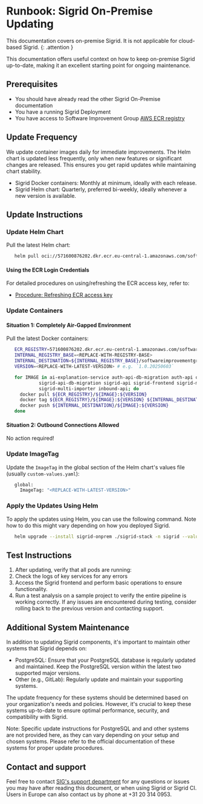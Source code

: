 # Runbook: Sigrid On-Premise Updating

This documentation covers on-premise Sigrid. It is not applicable for cloud-based Sigrid.
{: .attention }

This documentation offers useful context on how to keep on-premise Sigrid up-to-date, making it an excellent starting point for ongoing maintenance.

## Prerequisites

- You should have already read the other Sigrid On-Premise documentation
- You have a running Sigrid Deployment
- You have access to Software Improvement Group [AWS ECR registry](https://571600876202.dkr.ecr.eu-central-1.amazonaws.com/)

## Update Frequency

We update container images daily for immediate improvements. The Helm chart is updated less frequently, only when new features or significant changes are released. This ensures you get rapid updates while maintaining chart stability.

- Sigrid Docker containers: Monthly at minimum, ideally with each release.
- Sigrid Helm chart: Quarterly, preferred bi-weekly, ideally whenever a new version is available.

## Update Instructions

### Update Helm Chart

Pull the latest Helm chart:

```bash
   helm pull oci://571600876202.dkr.ecr.eu-central-1.amazonaws.com/softwareimprovementgroup/sigrid-stack --version <latest tag> # e.g. `0.3.51`
```

#### Using the ECR Login Credentials

For detailed procedures on using/refreshing the ECR access key, refer to:
- [Procedure: Refreshing ECR access key](onpremise-ecr-with-refresh-key.md)

### Update Containers

#### Situation 1: Completely Air-Gapped Environment

Pull the latest Docker containers:
```bash
   ECR_REGISTRY=571600876202.dkr.ecr.eu-central-1.amazonaws.com/softwareimprovementgroup
   INTERNAL_REGISTRY_BASE=<REPLACE-WITH-REGISTRY-BASE>
   INTERNAL_DESTINATION=${INTERNAL_REGISTRY_BASE}/softwareimprovementgroup
   VERSION=<REPLACE-WITH-LATEST-VERSION> # e.g. `1.0.20250603`

   for IMAGE in ai-explanation-service auth-api-db-migration auth-api quality-model-service \
            sigrid-api-db-migration sigrid-api sigrid-frontend sigrid-multi-analyzer \
            sigrid-multi-importer inbound-api; do
     docker pull ${ECR_REGISTRY}/${IMAGE}:${VERSION}
     docker tag ${ECR_REGISTRY}/${IMAGE}:${VERSION} ${INTERNAL_DESTINATION}/${IMAGE}:${VERSION}
     docker push ${INTERNAL_DESTINATION}/${IMAGE}:${VERSION}
   done
```

#### Situation 2: Outbound Connections Allowed

No action required!

### Update ImageTag

Update the `ImageTag` in the global section of the Helm chart's values file (usually `custom-values.yaml`):

```bash
   global:
     ImageTag: "<REPLACE-WITH-LATEST-VERSION>"
```

### Apply the Updates Using Helm

To apply the updates using Helm, you can use the following command. Note how to do this might vary depending on how you deployed Sigrid.

```bash
   helm upgrade --install sigrid-onprem ./sigrid-stack -n sigrid --values ./sigrid-stack/custom-values.yaml
```

## Test Instructions

1. After updating, verify that all pods are running:
2. Check the logs of key services for any errors
3. Access the Sigrid frontend and perform basic operations to ensure functionality.
4. Run a test analysis on a sample project to verify the entire pipeline is working correctly.
If any issues are encountered during testing, consider rolling back to the previous version and contacting support.

## Additional System Maintenance

In addition to updating Sigrid components, it's important to maintain other systems that Sigrid depends on:

- PostgreSQL: Ensure that your PostgreSQL database is regularly updated and maintained. Keep the PostgreSQL version within the latest two supported major versions.
- Other (e.g., GitLab): Regularly update and maintain your supporting systems.

The update frequency for these systems should be determined based on your organization's needs and policies. However, it's crucial to keep these systems up-to-date to ensure optimal performance, security, and compatibility with Sigrid.

Note: Specific update instructions for PostgreSQL and and other systems are not provided here, as they can vary depending on your setup and chosen systems. Please refer to the official documentation of these systems for proper update procedures.

## Contact and support

Feel free to contact [SIG's support department](mailto:support@softwareimprovementgroup.com) for any questions or issues you may have after reading this document, or when using Sigrid or Sigrid CI. Users in Europe can also contact us by phone at +31 20 314 0953.
